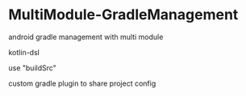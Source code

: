 # MultiModule-GradleManagement
android gradle management with multi module

kotlin-dsl

use "buildSrc"

custom gradle plugin to share project config
